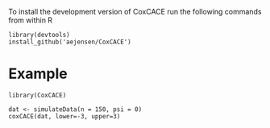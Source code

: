 To install the development version of CoxCACE run the following commands from within R

```{r}
library(devtools)
install_github('aejensen/CoxCACE')
```

# Example
```{r}
library(CoxCACE)

dat <- simulateData(n = 150, psi = 0)
coxCACE(dat, lower=-3, upper=3)
```
